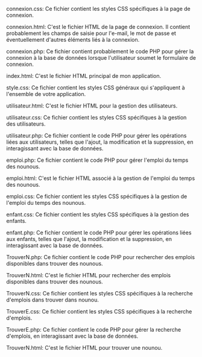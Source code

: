 
connexion.css: Ce fichier contient les styles CSS spécifiques à la page de connexion.

connexion.html: C'est le fichier HTML de la page de connexion. Il contient probablement les champs de saisie pour l'e-mail, le mot de passe et éventuellement d'autres éléments liés à la connexion.

connexion.php: Ce fichier contient probablement le code PHP pour gérer la connexion à la base de données lorsque l'utilisateur soumet le formulaire de connexion.

index.html: C'est le fichier HTML principal de mon application. 

style.css: Ce fichier contient les styles CSS généraux qui s'appliquent à l'ensemble de votre application.

utilisateur.html: C'est le fichier HTML pour la gestion des utilisateurs. 

utilisateur.css: Ce fichier contient les styles CSS spécifiques à la gestion des utilisateurs.

utilisateur.php: Ce fichier contient le code PHP pour gérer les opérations liées aux utilisateurs, telles que l'ajout, la modification et la suppression, en interagissant avec la base de données.

emploi.php: Ce fichier contient le code PHP pour gérer l'emploi du temps des nounous.

emploi.html: C'est le fichier HTML associé à la gestion de l'emploi du temps des nounous. 

emploi.css: Ce fichier contient les styles CSS spécifiques à la gestion de l'emploi du temps des nounous.

enfant.css: Ce fichier contient les styles CSS spécifiques à la gestion des enfants.

enfant.php: Ce fichier contient le code PHP pour gérer les opérations liées aux enfants, telles que l'ajout, la modification et la suppression, en interagissant avec la base de données.

TrouverN.php: Ce fichier contient le code PHP pour rechercher des emplois disponibles dans trouver des nounous.

TrouverN.html: C'est le fichier HTML pour rechercher des emplois disponibles dans trouver des nounous. 

TrouverN.css: Ce fichier contient les styles CSS spécifiques à la recherche d'emplois dans trouver dans nounou.

TrouverE.css: Ce fichier contient les styles CSS spécifiques à la recherche d'emplois.

TrouverE.php: Ce fichier contient le code PHP pour gérer la recherche d'emplois, en interagissant avec la base de données.

TrouverN.html: C'est le fichier HTML pour trouver une nounou. 